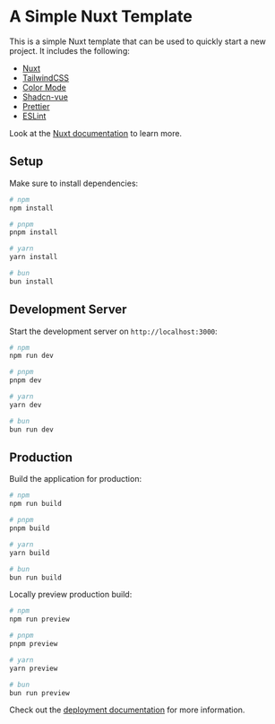 # A Simple Nuxt Template

This is a simple Nuxt template that can be used to quickly start a new project. It includes the following:

- [Nuxt](https://nuxt.com/)
- [TailwindCSS](https://tailwindcss.com/)
- [Color Mode](https://color-mode.nuxtjs.org/)
- [Shadcn-vue](https://www.shadcn-vue.com/)
- [Prettier](https://prettier.io/)
- [ESLint](https://eslint.org/)

Look at the [Nuxt documentation](https://nuxt.com/docs/getting-started/introduction) to learn more.

## Setup

Make sure to install dependencies:

```bash
# npm
npm install

# pnpm
pnpm install

# yarn
yarn install

# bun
bun install
```

## Development Server

Start the development server on `http://localhost:3000`:

```bash
# npm
npm run dev

# pnpm
pnpm dev

# yarn
yarn dev

# bun
bun run dev
```

## Production

Build the application for production:

```bash
# npm
npm run build

# pnpm
pnpm build

# yarn
yarn build

# bun
bun run build
```

Locally preview production build:

```bash
# npm
npm run preview

# pnpm
pnpm preview

# yarn
yarn preview

# bun
bun run preview
```

Check out the [deployment documentation](https://nuxt.com/docs/getting-started/deployment) for more information.
